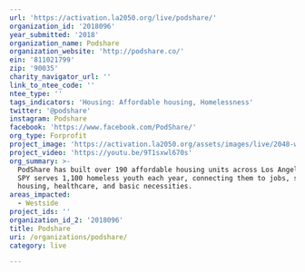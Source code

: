 ```yaml
---
url: 'https://activation.la2050.org/live/podshare/'
organization_id: '2018096'
year_submitted: '2018'
organization_name: Podshare
organization_website: 'http://podshare.co/'
ein: '811021799'
zip: '90035'
charity_navigator_url: ''
link_to_ntee_code: ''
ntee_type: ''
tags_indicators: 'Housing: Affordable housing, Homelessness'
twitter: '@podshare'
instagram: Podshare
facebook: 'https://www.facebook.com/PodShare/'
org_type: Forprofit
project_image: 'https://activation.la2050.org/assets/images/live/2048-wide/podshare.jpg'
project_video: 'https://youtu.be/9T1sxwl670s'
org_summary: >-
  PodShare has built over 190 affordable housing units across Los Angeles and
  SPY serves 1,100 homeless youth each year, connecting them to jobs, schools,
  housing, healthcare, and basic necessities.
areas_impacted:
  - Westside
project_ids: ''
organization_id_2: '2018096'
title: Podshare
uri: /organizations/podshare/
category: live

---
```

